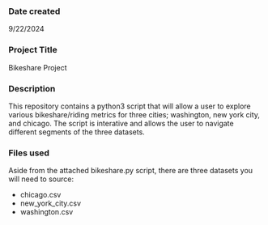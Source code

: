 ### Date created
9/22/2024

### Project Title
Bikeshare Project

### Description
This repository contains a python3 script that will allow a user to explore various bikeshare/riding metrics for three cities; washington, new york city, and chicago. The script is interative and allows the user to navigate different segments of the three datasets. 

### Files used
Aside from the attached bikeshare.py script, there are three datasets you will need to source:
* chicago.csv
* new_york_city.csv
* washington.csv
